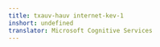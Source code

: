 ```yaml
---
title: txauv-hauv internet-kev-1
inshort: undefined
translator: Microsoft Cognitive Services
---
```




